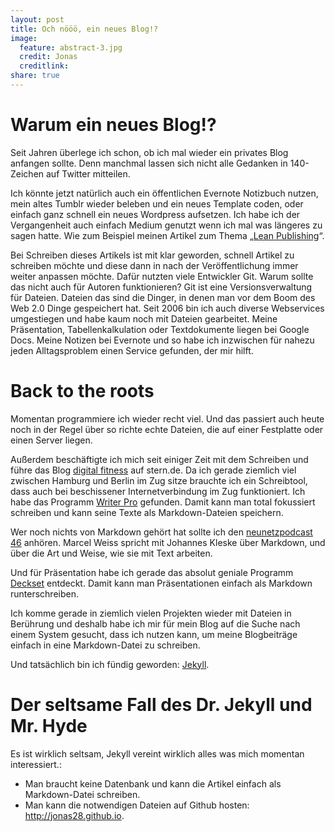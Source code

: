 ```yaml
---
layout: post
title: Och nööö, ein neues Blog!?
image:
  feature: abstract-3.jpg
  credit: Jonas
  creditlink: 
share: true
---
```


# Warum ein neues Blog!?
Seit Jahren überlege ich schon, ob ich mal wieder ein privates Blog anfangen sollte. Denn manchmal lassen sich nicht alle Gedanken in 140-Zeichen auf Twitter mitteilen. 

Ich könnte jetzt natürlich auch ein öffentlichen Evernote Notizbuch nutzen, mein altes Tumblr wieder beleben und ein neues Template coden, oder einfach ganz schnell ein neues Wordpress aufsetzen. Ich habe ich der Vergangenheit auch einfach Medium genutzt wenn ich mal was längeres zu sagen hatte. Wie zum Beispiel meinen Artikel zum Thema „[Lean Publishing](medium.com/@jonas28/b34102f4878a)“.

Bei Schreiben dieses Artikels ist mit klar geworden, schnell Artikel zu schreiben möchte und diese dann in nach der Veröffentlichung immer weiter anpassen möchte. 
Dafür nutzten viele Entwickler Git. Warum sollte das nicht auch für Autoren funktionieren? Git ist eine Versionsverwaltung für Dateien. Dateien das sind die Dinger, in denen man vor dem Boom des Web 2.0 Dinge gespeichert hat. Seit 2006 bin ich auch diverse Webservices umgestiegen und habe kaum noch mit Dateien gearbeitet. Meine Präsentation, Tabellenkalkulation oder Textdokumente liegen bei Google Docs. Meine Notizen bei Evernote und so habe ich inzwischen für nahezu jeden Alltagsproblem einen Service gefunden, der mir hilft. 

# Back to the roots
Momentan programmiere ich wieder recht viel. Und das passiert auch heute noch in der Regel über so richte echte Dateien, die auf einer Festplatte oder einen Server liegen. 

Außerdem beschäftigte ich mich seit einiger Zeit mit dem Schreiben und führe das Blog [digital fitness](blogs.stern.de/digitalfitness/) auf stern.de. 
Da ich gerade ziemlich viel zwischen Hamburg und Berlin im Zug sitze brauchte ich ein Schreibtool, dass auch bei beschissener Internetverbindung im Zug funktioniert. Ich habe das Programm [Writer Pro](http://writer.pro/) gefunden. Damit kann man total fokussiert schreiben und kann seine Texte als Markdown-Dateien speichern.

Wer noch nichts von Markdown gehört hat sollte ich den [neunetzpodcast 46](http://www.neunetz.com/2014/08/29/neunetzcast-46-markdown-galore/)
 anhören. Marcel Weiss spricht mit Johannes Kleske über Markdown, und über die Art und Weise, wie sie mit Text arbeiten.

Und für Präsentation habe ich gerade das absolut geniale Programm [Deckset](http://decksetapp.com/) entdeckt. Damit kann man Präsentationen einfach als Markdown runterschreiben. 

Ich komme gerade in ziemlich vielen Projekten wieder mit Dateien in Berührung und deshalb habe ich mir für mein Blog auf die Suche nach einem System gesucht, dass ich nutzen kann, um meine Blogbeiträge einfach in eine Markdown-Datei zu schreiben.

Und tatsächlich bin ich fündig geworden: [Jekyll](http://jekyllrb.com/).


# Der seltsame Fall des Dr. Jekyll und Mr. Hyde
Es ist wirklich seltsam, Jekyll  vereint wirklich alles was mich momentan interessiert.:
- Man braucht keine Datenbank und kann die Artikel einfach als Markdown-Datei schreiben. 
- Man kann die notwendigen Dateien auf Github hosten: http://jonas28.github.io.